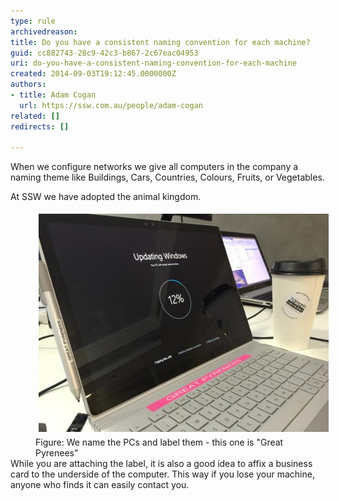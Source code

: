 ```yaml
---
type: rule
archivedreason: 
title: Do you have a consistent naming convention for each machine?
guid: cc882743-28c9-42c3-b867-2c67eac04953
uri: do-you-have-a-consistent-naming-convention-for-each-machine
created: 2014-09-03T19:12:45.0000000Z
authors:
- title: Adam Cogan
  url: https://ssw.com.au/people/adam-cogan
related: []
redirects: []

---
```


When we configure networks we give all computers in the company a naming theme like Buildings, Cars, Countries, Colours, Fruits, or Vegetables.

<!--endintro-->

At SSW we have adopted the animal kingdom.
<dd class="ssw15-rteElement-FigureNormal"><img src="SSW-computer-Great-Pyrenees.jpeg" alt="" style="margin:5px;"><br>Figure: We name the PCs and label them - this one is "Great Pyrenees"<br></dd>
While you are attaching the label, it is also a good idea to affix a business card to the underside of the computer. This way if you lose your machine, anyone who finds it can easily contact you.
